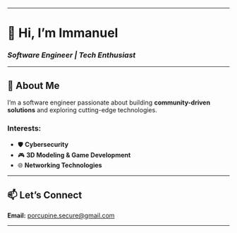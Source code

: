 

---

# 👋 Hi, I’m **Immanuel**  
### *Software Engineer | Tech Enthusiast*  

---

## 🌟 About Me  
I’m a software engineer passionate about building **community-driven solutions** and exploring cutting-edge technologies.  


### Interests:  
- 🛡️ **Cybersecurity**  
- 🎮 **3D Modeling & Game Development**  
- 🌐 **Networking Technologies**  

---

## 📫 Let’s Connect  
**Email:** [porcupine.secure@gmail.com](mailto:porcupine.secure@gmail.com)  

---  

